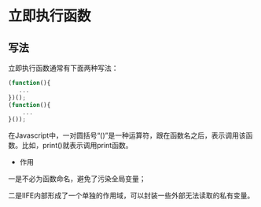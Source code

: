 # 立即执行函数

## 写法

立即执行函数通常有下面两种写法：

```js
(function(){
   ...
})();
(function(){
    ...
}());
```

在Javascript中，一对圆括号“()”是一种运算符，跟在函数名之后，表示调用该函数。比如，print()就表示调用print函数。

- 作用

一是不必为函数命名，避免了污染全局变量；

二是IIFE内部形成了一个单独的作用域，可以封装一些外部无法读取的私有变量。
